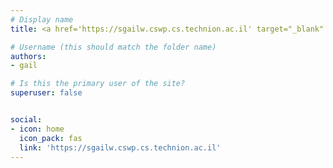 ```yaml
---
# Display name
title: <a href='https://sgailw.cswp.cs.technion.ac.il' target="_blank" rel="noopener noreferrer">Gail Weiss</a>

# Username (this should match the folder name)
authors:
- gail

# Is this the primary user of the site?
superuser: false


social:
- icon: home
  icon_pack: fas
  link: 'https://sgailw.cswp.cs.technion.ac.il'
---
```

